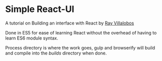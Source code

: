 # Simple React-UI

A tutorial on Building an interface with React by [Ray
Villalobos](https://github.com/planetoftheweb)

Done in ES5 for ease of learning React without the overhead of having to
learn ES6 module syntax.

Process directory is where the work goes, gulp and browserify will build
and compile into the *builds* directory when done.
